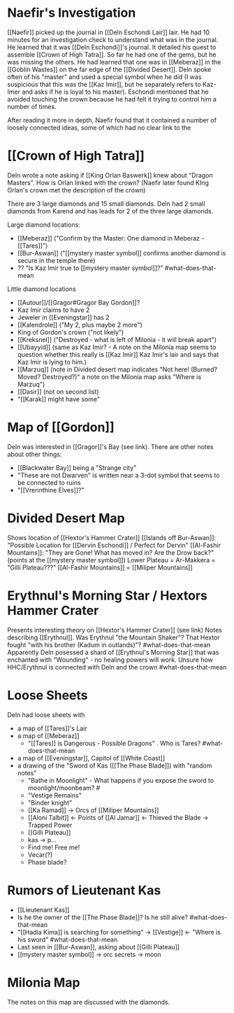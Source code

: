 # Naefir's Investigation
[[Naefir]] picked up the journal in [[Deln Eschondi Lair]] lair.  He had 10 minutes for an investigation check to understand what was in the journal.  He learned that it was [[Deln Eschondi]]'s journal.  It detailed his quest to assemble [[Crown of High Tatra]].  So far he had one of the gems, but he was missing the others.  He had learned that one was in [[Meberaz]] in the [[Goblin Wastes]] on the far edge of the [[Divided Desert]].  Deln spoke often of his "master" and used a special symbol when he did (I was suspicious that this was the [[Kaz Imir]], but he separately refers to Kaz-Imer and asks if he is loyal to his master).  Eschondi mentioned that he avoided touching the crown because he had felt it trying to control him a number of times. 

After reading it more in depth, Naefir found that it contained a number of loosely connected ideas, some of which had no clear link to the 

# [[Crown of High Tatra]]
Deln wrote a note asking if [[King Orlan Baswerk]] knew about "Dragon Masters". How is Orlan linked with the crown? (Naefir later found KIng Orlan's crown met the description of the crown)

There are 3 large diamonds and 15 small diamonds.  Deln had 2 small diamonds from Karend and has leads for 2 of the three large diamonds.

Large diamond locations:
- [[Meberaz]] ("Confirm by the Master: One diamond in Meberaz - [[Tares]]")
- [[Bur-Aswan]] ("[[mystery master symbol]] confirms another diamond is secure in the temple there)
- ?? "Is Kaz Imir true to [[mystery master symbol]]?" #what-does-that-mean 

Little diamond locations
- [[Autour]]/[[Gragor#Gragor Bay Gordon]]?
- Kaz Imir claims to have 2
- Jeweler in [[Eveningstar]] has 2
- [[Kalendrole]] ("My 2, plus maybe 2 more")
- King of Gordon's crown ("not likely")
- [[Kreksnel]] ("Destroyed - what is left of Milonia - it will break apart")
- [[Ubayyid]] (same as Kaz Imir? - A note on the Milonia map seems to question whether this really is [[Kaz Imir]] Kaz Imir's lair and says that Kaz Imir is lying to him.)
- [[Marzuq]] (note in Divided desert map indicates "Not here! (Burned? Moved? Destroyed?)" a note on the Milonia map asks "Where is Marzuq")
- [[Dasir]] (not on second list)
- "[[Karak]] might have some"



# Map of [[Gordon]]
Deln was interested in [[Gragor]]'s Bay (see link).  There are other notes about  other things:
- [[Blackwater Bay]] being a "Strange city"
- "These are not Dwarven" is written near a 3-dot symbol that seems to be connected to ruins
- "[[Vrerinthine Elves]]?"

# Divided Desert Map
Shows location of [[Hextor's Hammer Crater]] 
[[Islands off Bur-Aswan]]: "Possible Location for [[Dervin Eschondi]] / Perfect for Dervin"
[[Al-Fashir Mountains]]: "They are Gone! What has moved in? Are the Drow back?" (points at the [[mystery master symbol]])
Lower Plateau = Ar-Makkera = "Gilli Plateau???"
[[Al-Fashir Mountains]] = [[Miliper Mountains]]

# Erythnul's Morning Star / Hextors Hammer Crater
Presents interesting theory on [[Hextor's Hammer Crater]] (see link)
Notes describing [[Erythnul]].  Was Erythnul "the Mountain Shaker"? That Hextor fought "with his brother (Kadum in outlands)"? #what-does-that-mean 
Apparently Deln posessed a shard of [[Erythnul's Morning Star]] that was enchanted with "Wounding" - no healing powers will work.  Unsure how HHC/Erythnul is connected with Deln and the crown #what-does-that-mean 

# Loose Sheets
Deln had loose sheets with 
- a map of [[Tares]]'s Lair
- a map of [[Meberaz]]
	- "[[Tares]] is Dangerous - Possible Dragons" .  Who is Tares? #what-does-that-mean 
- a map of [[Eveningstar]], Capitol of [[White Coast]]
- a drawing of the "Sword of Kas  ([[The Phase Blade]]) with "random notes"
	- "Bathe in Moonlight" - What happens if you expose the sword to moonlight/moonbeam? #
	- "Vestige Remains"
	- "Binder knight"
	- [[Ka Ramad]] -> Orcs of [[Miliper Mountains]]
	- [[Aloni Talbit]] <- Points of [[Al Jamar]] <- Thieved the Blade -> Trapped Power
	- [[Gilli Plateau]]
	- kas -> p...
	- Find me! Free me!
	- Vecar(?)
	- Phase blade?

# Rumors of Lieutenant Kas
- [[Lieutenant Kas]]
- Is he the owner of the [[The Phase Blade]]? Is he still alive? #what-does-that-mean 
- "[[Hadia Kima]] is searching for something" -> [[Vestige]] <- "Where is his sword" #what-does-that-mean 
- Last seen in [[Bur-Aswan]], asking about [[Gilli Plateau]]
- [[mystery master symbol]] -> orc secrets -> moon

# Milonia Map
The notes on this map are discussed with the diamonds.




